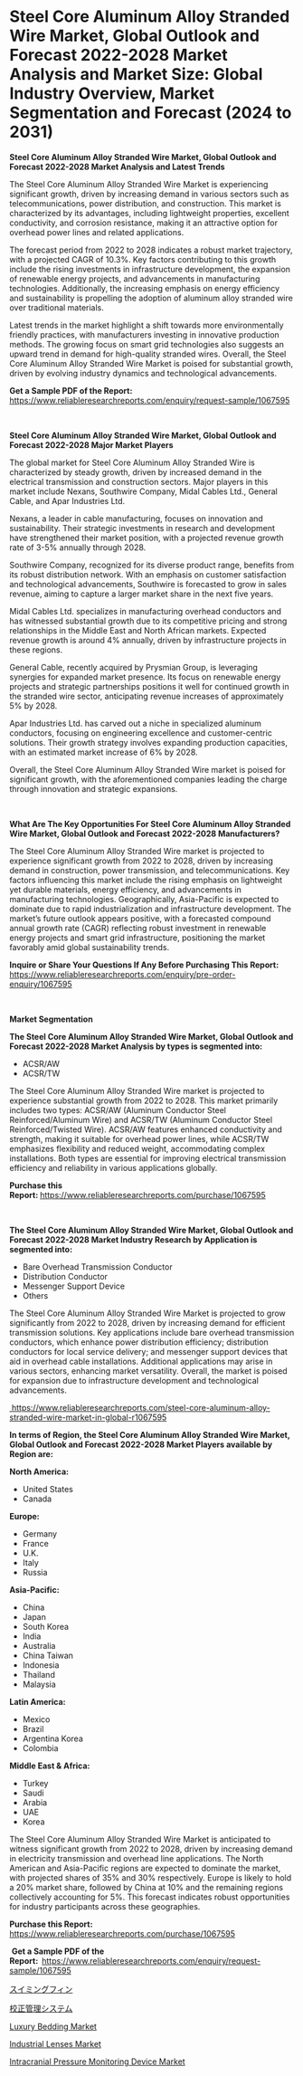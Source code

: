 <p><h1>Steel Core Aluminum Alloy Stranded Wire Market, Global Outlook and Forecast 2022-2028 Market Analysis and Market Size: Global Industry Overview, Market Segmentation and Forecast (2024 to 2031)</h1></p><p><strong>Steel Core Aluminum Alloy Stranded Wire Market, Global Outlook and Forecast 2022-2028 Market Analysis and Latest Trends</strong></p>
<p><p>The Steel Core Aluminum Alloy Stranded Wire Market is experiencing significant growth, driven by increasing demand in various sectors such as telecommunications, power distribution, and construction. This market is characterized by its advantages, including lightweight properties, excellent conductivity, and corrosion resistance, making it an attractive option for overhead power lines and related applications. </p><p>The forecast period from 2022 to 2028 indicates a robust market trajectory, with a projected CAGR of 10.3%. Key factors contributing to this growth include the rising investments in infrastructure development, the expansion of renewable energy projects, and advancements in manufacturing technologies. Additionally, the increasing emphasis on energy efficiency and sustainability is propelling the adoption of aluminum alloy stranded wire over traditional materials.</p><p>Latest trends in the market highlight a shift towards more environmentally friendly practices, with manufacturers investing in innovative production methods. The growing focus on smart grid technologies also suggests an upward trend in demand for high-quality stranded wires. Overall, the Steel Core Aluminum Alloy Stranded Wire Market is poised for substantial growth, driven by evolving industry dynamics and technological advancements.</p></p>
<p><strong>Get a Sample PDF of the Report:&nbsp;</strong> <a href="https://www.reliableresearchreports.com/enquiry/request-sample/1067595">https://www.reliableresearchreports.com/enquiry/request-sample/1067595</a></p>
<p>&nbsp;</p>
<p><strong>Steel Core Aluminum Alloy Stranded Wire Market, Global Outlook and Forecast 2022-2028 Major Market Players</strong></p>
<p><p>The global market for Steel Core Aluminum Alloy Stranded Wire is characterized by steady growth, driven by increased demand in the electrical transmission and construction sectors. Major players in this market include Nexans, Southwire Company, Midal Cables Ltd., General Cable, and Apar Industries Ltd.</p><p>Nexans, a leader in cable manufacturing, focuses on innovation and sustainability. Their strategic investments in research and development have strengthened their market position, with a projected revenue growth rate of 3-5% annually through 2028.</p><p>Southwire Company, recognized for its diverse product range, benefits from its robust distribution network. With an emphasis on customer satisfaction and technological advancements, Southwire is forecasted to grow in sales revenue, aiming to capture a larger market share in the next five years.</p><p>Midal Cables Ltd. specializes in manufacturing overhead conductors and has witnessed substantial growth due to its competitive pricing and strong relationships in the Middle East and North African markets. Expected revenue growth is around 4% annually, driven by infrastructure projects in these regions.</p><p>General Cable, recently acquired by Prysmian Group, is leveraging synergies for expanded market presence. Its focus on renewable energy projects and strategic partnerships positions it well for continued growth in the stranded wire sector, anticipating revenue increases of approximately 5% by 2028.</p><p>Apar Industries Ltd. has carved out a niche in specialized aluminum conductors, focusing on engineering excellence and customer-centric solutions. Their growth strategy involves expanding production capacities, with an estimated market increase of 6% by 2028.</p><p>Overall, the Steel Core Aluminum Alloy Stranded Wire market is poised for significant growth, with the aforementioned companies leading the charge through innovation and strategic expansions.</p></p>
<p>&nbsp;</p>
<p><strong>What Are The Key Opportunities For Steel Core Aluminum Alloy Stranded Wire Market, Global Outlook and Forecast 2022-2028 Manufacturers?</strong></p>
<p><p>The Steel Core Aluminum Alloy Stranded Wire market is projected to experience significant growth from 2022 to 2028, driven by increasing demand in construction, power transmission, and telecommunications. Key factors influencing this market include the rising emphasis on lightweight yet durable materials, energy efficiency, and advancements in manufacturing technologies. Geographically, Asia-Pacific is expected to dominate due to rapid industrialization and infrastructure development. The market’s future outlook appears positive, with a forecasted compound annual growth rate (CAGR) reflecting robust investment in renewable energy projects and smart grid infrastructure, positioning the market favorably amid global sustainability trends.</p></p>
<p><strong>Inquire or Share Your Questions If Any Before Purchasing This Report:</strong> <a href="https://www.reliableresearchreports.com/enquiry/pre-order-enquiry/1067595">https://www.reliableresearchreports.com/enquiry/pre-order-enquiry/1067595</a></p>
<p>&nbsp;</p>
<p><strong>Market Segmentation</strong></p>
<p><strong>The Steel Core Aluminum Alloy Stranded Wire Market, Global Outlook and Forecast 2022-2028 Market Analysis by types is segmented into:</strong></p>
<p><ul><li>ACSR/AW</li><li>ACSR/TW</li></ul></p>
<p><p>The Steel Core Aluminum Alloy Stranded Wire market is projected to experience substantial growth from 2022 to 2028. This market primarily includes two types: ACSR/AW (Aluminum Conductor Steel Reinforced/Aluminum Wire) and ACSR/TW (Aluminum Conductor Steel Reinforced/Twisted Wire). ACSR/AW features enhanced conductivity and strength, making it suitable for overhead power lines, while ACSR/TW emphasizes flexibility and reduced weight, accommodating complex installations. Both types are essential for improving electrical transmission efficiency and reliability in various applications globally.</p></p>
<p><strong>Purchase this Report:&nbsp;</strong><a href="https://www.reliableresearchreports.com/purchase/1067595">https://www.reliableresearchreports.com/purchase/1067595</a></p>
<p>&nbsp;</p>
<p><strong>The Steel Core Aluminum Alloy Stranded Wire Market, Global Outlook and Forecast 2022-2028 Market Industry Research by Application is segmented into:</strong></p>
<p><ul><li>Bare Overhead Transmission Conductor</li><li>Distribution Conductor</li><li>Messenger Support Device</li><li>Others</li></ul></p>
<p><p>The Steel Core Aluminum Alloy Stranded Wire Market is projected to grow significantly from 2022 to 2028, driven by increasing demand for efficient transmission solutions. Key applications include bare overhead transmission conductors, which enhance power distribution efficiency; distribution conductors for local service delivery; and messenger support devices that aid in overhead cable installations. Additional applications may arise in various sectors, enhancing market versatility. Overall, the market is poised for expansion due to infrastructure development and technological advancements.</p></p>
<p><a href="https://www.reliableresearchreports.com/steel-core-aluminum-alloy-stranded-wire-market-in-global-r1067595">&nbsp;https://www.reliableresearchreports.com/steel-core-aluminum-alloy-stranded-wire-market-in-global-r1067595</a></p>
<p><strong>In terms of Region, the Steel Core Aluminum Alloy Stranded Wire Market, Global Outlook and Forecast 2022-2028 Market Players available by Region are:</strong></p>
<p>
    <p> <strong> North America: </strong>
        <ul>
            <li>United States</li>
            <li>Canada</li>
        </ul>
        </p> 
    <p> <strong> Europe: </strong>
        <ul>
            <li>Germany</li>
            <li>France</li>
            <li>U.K.</li>
            <li>Italy</li>
            <li>Russia</li>
        </ul>
        </p> 
    <p> <strong> Asia-Pacific: </strong>
        <ul>
            <li>China</li>
            <li>Japan</li>
            <li>South Korea</li>
            <li>India</li>
            <li>Australia</li>
            <li>China Taiwan</li>
            <li>Indonesia</li>
            <li>Thailand</li>
            <li>Malaysia</li>
        </ul>
        </p> 
    <p> <strong> Latin America: </strong>
        <ul>
            <li>Mexico</li>
            <li>Brazil</li>
            <li>Argentina Korea</li>
            <li>Colombia</li>
        </ul>
        </p> 
    <p> <strong> Middle East & Africa: </strong>
        <ul>
            <li>Turkey</li>
            <li>Saudi</li>
            <li>Arabia</li>
            <li>UAE</li>
            <li>Korea</li>
        </ul>
    </p>
    </p>
<p><p>The Steel Core Aluminum Alloy Stranded Wire Market is anticipated to witness significant growth from 2022 to 2028, driven by increasing demand in electricity transmission and overhead line applications. The North American and Asia-Pacific regions are expected to dominate the market, with projected shares of 35% and 30% respectively. Europe is likely to hold a 20% market share, followed by China at 10% and the remaining regions collectively accounting for 5%. This forecast indicates robust opportunities for industry participants across these geographies.</p></p>
<p><strong>Purchase this Report: </strong><a href="https://www.reliableresearchreports.com/purchase/1067595">https://www.reliableresearchreports.com/purchase/1067595</a></p>
<p>&nbsp;<strong>Get a Sample PDF of the Report:&nbsp;&nbsp;</strong><a href="https://www.reliableresearchreports.com/enquiry/request-sample/1067595">https://www.reliableresearchreports.com/enquiry/request-sample/1067595</a></p>
<p><strong></strong></p>
<p><p><a href="https://medium.com/@beaumontdavv7mp/%E6%B0%B4%E4%B8%AD%E3%83%95%E3%82%A3%E3%83%B3%E5%B8%82%E5%A0%B4%E3%81%AE%E3%83%8A%E3%83%93%E3%82%B2%E3%83%BC%E3%82%B7%E3%83%A7%E3%83%B3-2024%E5%B9%B4%E3%81%8B%E3%82%892031%E5%B9%B4%E3%81%BE%E3%81%A7%E3%81%AE%E5%B0%82%E9%96%80%E7%9A%84%E5%88%86%E6%9E%90%E3%81%A8%E5%B8%82%E5%A0%B4%E4%BA%88%E6%B8%AC-0763ce653bc6">スイミングフィン</a></p><p><a href="https://medium.com/@beaumontdavv7mp/%E4%BA%88%E6%83%B3%E3%81%95%E3%82%8C%E3%82%8B%E3%82%B0%E3%83%AD%E3%83%BC%E3%83%90%E3%83%AB%E3%82%AD%E3%83%A3%E3%83%AA%E3%83%96%E3%83%AC%E3%83%BC%E3%82%B7%E3%83%A7%E3%83%B3%E7%AE%A1%E7%90%86%E3%82%B7%E3%82%B9%E3%83%86%E3%83%A0%E5%B8%82%E5%A0%B4%E8%A6%8F%E6%A8%A1%E3%81%AF-%E5%B9%B4%E7%8E%875-4-%E3%81%AB%E9%81%94%E3%81%99%E3%82%8B%E3%81%A8%E4%BA%88%E6%83%B3%E3%81%95%E3%82%8C-%E3%81%93%E3%81%AE%E3%83%AC%E3%83%9D%E3%83%BC%E3%83%88%E3%81%AF%E5%B8%82%E5%A0%B4%E6%88%90%E9%95%B7-%E3%83%88%E3%83%AC%E3%83%B3%E3%83%89-%E6%A9%9F%E4%BC%9A-%E3%81%8A%E3%82%88%E3%81%B32024%E5%B9%B4%E3%81%8B%E3%82%892031%E5%B9%B4%E3%81%BE%E3%81%A7%E3%81%AE%E4%BA%88%E6%B8%AC%E3%82%92%E7%B6%B2%E7%BE%85%E3%81%97%E3%81%A6%E3%81%84%E3%81%BE%E3%81%99-b5853383ddaf">校正管理システム</a></p><p><a href="https://medium.com/@kimzemlak/luxury-bedding-market-market-segmentation-geographical-regions-and-market-forcast-till-2031-78339388687c">Luxury Bedding Market</a></p><p><a href="https://medium.com/@cathymaggio_46644/industrial-lenses-industry-analysis-report-its-market-size-growing-with-a-cagr-of-10-7-57e437f61c40">Industrial Lenses Market</a></p><p><a href="https://www.linkedin.com/pulse/intracranial-pressure-monitoring-device-market-global-p9vse?trackingId=HMGmMGOJTlCXjvliJ3Dm3g%3D%3D">Intracranial Pressure Monitoring Device Market</a></p></p>